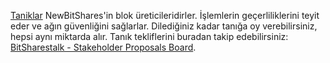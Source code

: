 [Taniklar](introduction/witness) NewBitShares'in blok üreticileridirler. İşlemlerin geçerliliklerini teyit eder ve ağın güvenliğini sağlarlar. Dilediğiniz kadar tanığa oy verebilirsiniz, hepsi aynı miktarda alır. Tanık tekliflerini buradan takip edebilirsiniz: [BitSharestalk - Stakeholder Proposals Board](https://bitsharestalk.org/index.php/board,75.0.html).
